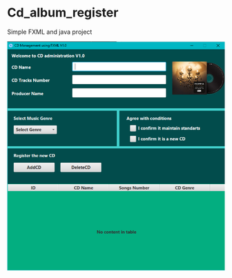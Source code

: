 # Cd_album_register
Simple FXML and java project

![dasdasdasdasdsadd](CD_shop_management_system/test_images/Screenshot_1.png)
